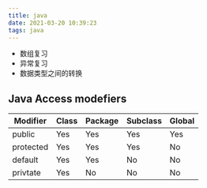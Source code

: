 ```yaml
---
title: java
date: 2021-03-20 10:39:23
tags: java
---
```


- 数组复习
- 异常复习
- 数据类型之间的转换
## Java Access modefiers
|Modifier |Class|Package|Subclass|Global|
|----     |----|----|----|----|
|public   |Yes|Yes|Yes|Yes|
|protected|Yes|Yes|Yes|No  |
|default  |Yes|Yes|No |No |
|privtate |Yes|No |No |No |
